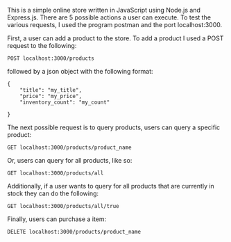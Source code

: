 This is a simple online store written in JavaScript using Node.js and Express.js. There are 5 possible actions a user can execute. To test the various requests, I used the program postman and the port localhost:3000.

First, a user can add a product to the store. To add a product I used a POST request to the following:


	POST localhost:3000/products


followed by a json object with the following format:

	{
		"title": "my_title",
		"price": "my_price",
		"inventory_count": "my_count"

	}

The next possible request is to query products, users can query a specific product:


	GET localhost:3000/products/product_name


Or, users can query for all products, like so:


	GET localhost:3000/products/all


Additionally, if a user wants to query for all products that are currently in stock they can do the following:


	GET localhost:3000/products/all/true


Finally, users can purchase a item:


	DELETE localhost:3000/products/product_name

